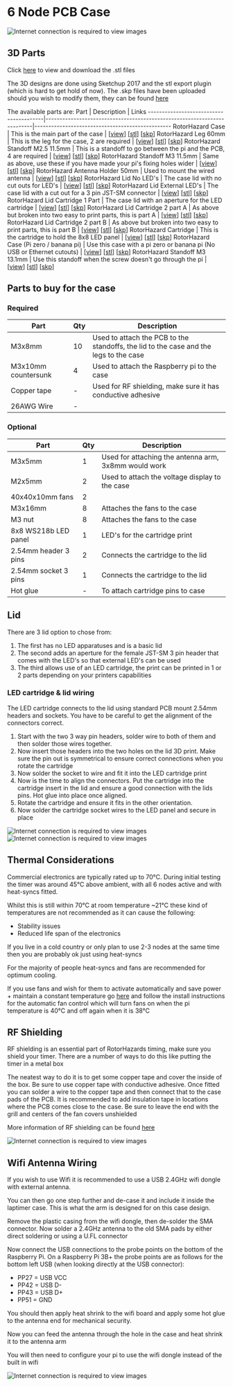 # 6 Node PCB Case
![Internet connection is required to view images](https://raw.githubusercontent.com/RotorHazard/rhfiles/main/6_Node_BPill/case/img/RH_Case_Fold_Up.jpg)

## 3D Parts
Click [here](https://github.com/RotorHazard/rhfiles/tree/main/6_Node_BPill/case/stl) to view and download the .stl files

The 3D designs are done using Sketchup 2017 and the stl export plugin (which is hard to get hold of now). The .skp files have been uploaded should you wish to modify them, they can be found [here](https://github.com/RotorHazard/rhfiles/tree/main/6_Node_BPill/case/skp)

The available parts are:
Part                                    | Description                                                             | Links
----------------------------------------|-------------------------------------------------------------------------|-------------------------------------------------
RotorHazard Case                        | This is the main part of the case                                       | [[view](https://github.com/RotorHazard/rhfiles/blob/main/6_Node_BPill/case/stl/RotorHazard_Case.stl)] [[stl](https://github.com/RotorHazard/rhfiles/raw/main/6_Node_BPill/case/stl/RotorHazard_Case.stl)] [[skp](https://github.com/RotorHazard/rhfiles/raw/main/6_Node_BPill/case/skp/RotorHazard_Case.skp)]
RotorHazard Leg 60mm                    | This is the leg for the case, 2 are required                            | [[view](https://github.com/RotorHazard/rhfiles/blob/main/6_Node_BPill/case/stl/RotorHazard_Leg_60mm.stl)] [[stl](https://github.com/RotorHazard/rhfiles/raw/main/6_Node_BPill/case/stl/RotorHazard_Leg_60mm.stl)] [[skp](https://github.com/RotorHazard/rhfiles/raw/main/6_Node_BPill/case/skp/RotorHazard_Leg_60mm.skp)]
RotorHazard Standoff M2.5 11.5mm        | This is a standoff to go between the pi and the PCB, 4 are required     | [[view](https://github.com/RotorHazard/rhfiles/blob/main/6_Node_BPill/case/stl/RotorHazard_Standoff_M2.5_11.5mm.stl)] [[stl](https://github.com/RotorHazard/rhfiles/raw/main/6_Node_BPill/case/stl/RotorHazard_Standoff_M2.5_11.5mm.stl)] [[skp](https://github.com/RotorHazard/rhfiles/raw/main/6_Node_BPill/case/skp/RotorHazard_Standoff_M2.5_11.5mm.skp)]
RotorHazard Standoff M3 11.5mm          | Same as above, use these if you have made your pi's fixing holes wider  | [[view](https://github.com/RotorHazard/rhfiles/blob/main/6_Node_BPill/case/stl/RotorHazard_Standoff_M3_11.5mm.stl)] [[stl](https://github.com/RotorHazard/rhfiles/raw/main/6_Node_BPill/case/stl/RotorHazard_Standoff_M3_11.5mm.stl)] [[skp](https://github.com/RotorHazard/rhfiles/raw/main/6_Node_BPill/case/skp/RotorHazard_Standoff_M3_11.5mm.skp)]
RotorHazard Antenna Holder 50mm         | Used to mount the wired antenna                                         | [[view](https://github.com/RotorHazard/rhfiles/blob/main/6_Node_BPill/case/stl/RotorHazard_Antenna_Holder_50mm.stl)] [[stl](https://github.com/RotorHazard/rhfiles/raw/main/6_Node_BPill/case/stl/RotorHazard_Antenna_Holder_50mm.stl)] [[skp](https://github.com/RotorHazard/rhfiles/raw/main/6_Node_BPill/case/skp/RotorHazard_Antenna_Holder_50mm.skp)]
RotorHazard Lid No LED's                | The case lid with no cut outs for LED's                                 | [[view](https://github.com/RotorHazard/rhfiles/blob/main/6_Node_BPill/case/stl/RotorHazard_Lid_No_LEDs.stl)] [[stl](https://github.com/RotorHazard/rhfiles/raw/main/6_Node_BPill/case/stl/RotorHazard_Lid_No_LEDs.stl)] [[skp](https://github.com/RotorHazard/rhfiles/raw/main/6_Node_BPill/case/skp/RotorHazard_Lid_No_LEDs.skp)]
RotorHazard Lid External LED's          | The case lid with a cut out for a 3 pin JST-SM connector                | [[view](https://github.com/RotorHazard/rhfiles/blob/main/6_Node_BPill/case/stl/RotorHazard_Lid_External_LEDs.stl)] [[stl](https://github.com/RotorHazard/rhfiles/raw/main/6_Node_BPill/case/stl/RotorHazard_Lid_External_LEDs.stl)] [[skp](https://github.com/RotorHazard/rhfiles/raw/main/6_Node_BPill/case/skp/RotorHazard_Lid_External_LEDs.skp)]
RotorHazard Lid Cartridge 1 Part        | The case lid with an aperture for the LED cartridge                     | [[view](https://github.com/RotorHazard/rhfiles/blob/main/6_Node_BPill/case/stl/RotorHazard_Lid_Cartridge_1part.stl)] [[stl](https://github.com/RotorHazard/rhfiles/raw/main/6_Node_BPill/case/stl/RotorHazard_Lid_Cartridge_1part.stl)] [[skp](https://github.com/RotorHazard/rhfiles/raw/main/6_Node_BPill/case/skp/RotorHazard_Lid_Cartridge_1part.skp)]
RotorHazard Lid Cartridge 2 part A      | As above but broken into two easy to print parts, this is part A        | [[view](https://github.com/RotorHazard/rhfiles/blob/main/6_Node_BPill/case/stl/RotorHazard_Lid_Cartridge_2part_A.stl)] [[stl](https://github.com/RotorHazard/rhfiles/raw/main/6_Node_BPill/case/stl/RotorHazard_Lid_Cartridge_2part_A.stl)] [[skp](https://github.com/RotorHazard/rhfiles/raw/main/6_Node_BPill/case/skp/RotorHazard_Lid_Cartridge_2part_A.skp)]
RotorHazard Lid Cartridge 2 part B      | As above but broken into two easy to print parts, this is part B        | [[view](https://github.com/RotorHazard/rhfiles/blob/main/6_Node_BPill/case/stl/RotorHazard_Lid_Cartridge_2part_B.stl)] [[stl](https://github.com/RotorHazard/rhfiles/raw/main/6_Node_BPill/case/stl/RotorHazard_Lid_Cartridge_2part_B.stl)] [[skp](https://github.com/RotorHazard/rhfiles/raw/main/6_Node_BPill/case/skp/RotorHazard_Lid_Cartridge_2part_B.skp)]
RotorHazard Cartridge                   | This is the cartridge to hold the 8x8 LED panel                         | [[view](https://github.com/RotorHazard/rhfiles/blob/main/6_Node_BPill/case/stl/RotorHazard_LED_Cartridge.stl)] [[stl](https://github.com/RotorHazard/rhfiles/raw/main/6_Node_BPill/case/stl/RotorHazard_LED_Cartridge.stl)] [[skp](https://github.com/RotorHazard/rhfiles/raw/main/6_Node_BPill/case/skp/RotorHazard_LED_Cartridge.skp)]
RotorHazard Case (Pi zero / banana pi)  | Use this case with a pi zero or banana pi (No USB or Ethernet cutouts)  | [[view](https://github.com/RotorHazard/rhfiles/blob/main/6_Node_BPill/case/stl/RotorHazard_Case%20-%20pi%20zero.stl)] [[stl](https://github.com/RotorHazard/rhfiles/raw/main/6_Node_BPill/case/stl/RotorHazard_Case%20-%20pi%20zero.stl)] [[skp](https://github.com/RotorHazard/rhfiles/raw/main/6_Node_BPill/case/skp/RotorHazard_Case%20-%20pi%20zero.skp)]
RotorHazard Standoff M3 13.1mm          | Use this standoff when the screw doesn't go through the pi              | [[view](https://github.com/RotorHazard/rhfiles/blob/main/6_Node_BPill/case/stl/RotorHazard_Standoff_M3_13.1mm.stl)] [[stl](https://github.com/RotorHazard/rhfiles/raw/main/6_Node_BPill/case/stl/RotorHazard_Standoff_M3_13.1mm.stl)] [[skp](https://github.com/RotorHazard/rhfiles/raw/main/6_Node_BPill/case/skp/RotorHazard_Standoff_M3_13.1mm.skp)]

## Parts to buy for the case
### Required
Part                | Qty   | Description
--------------------|-------|---------------
M3x8mm              | 10    | Used to attach the PCB to the standoffs, the lid to the case and the legs to the case
M3x10mm countersunk | 4     | Used to attach the Raspberry pi to the case
Copper tape         | -     | Used for RF shielding, make sure it has conductive adhesive
26AWG Wire          | -     | 

### Optional
Part                    | Qty   | Description
------------------------|-------|---------------
M3x5mm                  | 1     | Used for attaching the antenna arm, 3x8mm would work
M2x5mm                  | 2     | Used to attach the voltage display to the case
40x40x10mm fans         | 2     | 
M3x16mm                 | 8     | Attaches the fans to the case
M3 nut                  | 8     | Attaches the fans to the case
8x8 WS218b LED panel    | 1     | LED's for the cartridge print
2.54mm header 3 pins    | 2     | Connects the cartridge to the lid
2.54mm socket 3 pins    | 1     | Connects the cartridge to the lid
Hot glue                | -     | To attach cartridge pins to case

## Lid
There are 3 lid option to chose from:
1. The first has no LED apparatuses and is a basic lid
2. The second adds an aperture for the female JST-SM 3 pin header that comes with the LED's so that external LED's can be used
3. The third allows use of an LED cartridge, the print can be printed in 1 or 2 parts depending on your printers capabilities

### LED cartridge & lid wiring
The LED cartridge connects to the lid using standard PCB mount 2.54mm headers and sockets. You have to be careful to get the alignment of the connectors correct.

1. Start with the two 3 way pin headers, solder wire to both of them and then solder those wires together.
2. Now insert those headers into the two holes on the lid 3D print. Make sure the pin out is symmetrical to ensure correct connections when you rotate the cartridge
3. Now solder the socket to wire and fit it into the LED cartridge print
4. Now is the time to align the connectors. Put the cartridge into the cartridge insert in the lid and ensure a good connection with the lids pins. Hot glue into place once aligned.
5. Rotate the cartridge and ensure it fits in the other orientation.
6. Now solder the cartridge socket wires to the LED panel and secure in place

![Internet connection is required to view images](https://raw.githubusercontent.com/RotorHazard/rhfiles/main/6_Node_BPill/case/img/RH_Lid_Wiring.jpg)
![Internet connection is required to view images](https://raw.githubusercontent.com/RotorHazard/rhfiles/main/6_Node_BPill/case/img/RH_LED_Cartridge.jpg)

## Thermal Considerations
Commercial electronics are typically rated up to 70&deg;C. During initial testing the timer was around 45&deg;C above ambient, with all 6 nodes active and with heat-syncs fitted.

Whilst this is still within 70&deg;C at room temperature ~21&deg;C these kind of temperatures are not recommended as it can cause the following:
* Stability issues
* Reduced life span of the electronics

If you live in a cold country or only plan to use 2-3 nodes at the same time then you are probably ok just using heat-syncs

For the majority of people heat-syncs and fans are recommended for optimum cooling.

If you use fans and wish for them to activate automatically and save power + maintain a constant temperature go [here](https://github.com/Aaronsss/Raspberry-Pi-Fan-Control) and follow the install instructions for the automatic fan control which will turn fans on when the pi temperature is 40&deg;C and off again when it is 38&deg;C

## RF Shielding
RF shielding is an essential part of RotorHazards timing, make sure you shield your timer. There are a number of ways to do this like putting the timer in a metal box

The neatest way to do it is to get some copper tape and cover the inside of the box. Be sure to use copper tape with conductive adhesive. Once fitted you can solder a wire to the copper tape and then connect that to the case pads of the PCB. It is recommended to add insulation tape in locations where the PCB comes close to the case. Be sure to leave the end with the grill and centers of the fan covers unshielded

More information of RF shielding can be found [here](/doc/Shielding%20and%20Course%20Position.md)

![Internet connection is required to view images](https://raw.githubusercontent.com/RotorHazard/rhfiles/main/6_Node_BPill/case/img/RH_Case_Screen.jpg)

## Wifi Antenna Wiring
If you wish to use Wifi it is recommended to use a USB 2.4GHz wifi dongle with external antenna. 

You can then go one step further and de-case it and include it inside the laptimer case. This is what the arm is designed for on this case design.

Remove the plastic casing from the wifi dongle, then de-solder the SMA connector. Now solder a 2.4GHz antenna to the old SMA pads by either direct soldering or using a U.FL connector

Now connect the USB connections to the probe points on the bottom of the Raspberry Pi. On a Raspberry Pi 3B+ the probe points are as follows for the bottom left USB (when looking directly at the USB connector):
* PP27 = USB VCC
* PP42 = USB D-
* PP43 = USB D+
* PP51 = GND

You should then apply heat shrink to the wifi board and apply some hot glue to the antenna end for mechanical security.

Now you can feed the antenna through the hole in the case and heat shrink it to the antenna arm

You will then need to configure your pi to use the wifi dongle instead of the built in wifi

![Internet connection is required to view images](https://raw.githubusercontent.com/RotorHazard/rhfiles/main/6_Node_BPill/case/img/Wifi_Module.jpg)
